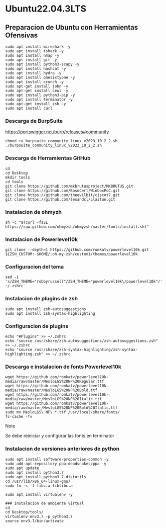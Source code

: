 # Ubuntu22.04.3LTS
## Preparacion de Ubuntu con Herramientas Ofensivas

```
sudo apt install wireshark -y
sudo apt install tshark -y
sudo apt install nmap -y
sudo apt install git -y
sudo apt install python3-scapy -y
sudo apt install hashcat -y
sudo apt install hydra -y
sudo apt install onesixtyone -y
sudo apt install crunch -y
sudo apt-get install john -y
sudo apt-get install cewl -y
sudo apt install python3-pip -y
sudo apt install terminator -y
sudo apt-get install zsh -y
sudo apt install curl
```

### Descarga de BurpSuite
https://portswigger.net/burp/releases#community
```
chmod +x burpsuite_community_linux_v2023_10_2_2.sh 
./burpsuite_community_linux_v2023_10_2_2.sh
```
### Descarga de Herramientas GitHub
```
cd
cd Desktop
mkdir tools
cd tools
git clone https://github.com/mkbrutusproject/MKBRUTUS.git
git clone https://github.com/BasuCert/WinboxPoC.git
git clone https://github.com/theevilbit/ciscot7.git
git clone https://github.com/lesandcl/Llaitun.git
```
### Instalacion de ohmyzh
```
sh -c "$(curl -fsSL https://raw.github.com/ohmyzsh/ohmyzsh/master/tools/install.sh)"
```
### Instalacion de Powerlevel10k
```
git clone --depth=1 https://github.com/romkatv/powerlevel10k.git ${ZSH_CUSTOM:-$HOME/.oh-my-zsh/custom}/themes/powerlevel10k
```

### Configuracion del tema
```
sed -i 's/ZSH_THEME="robbyrussell"/ZSH_THEME="powerlevel10k\/powerlevel10k"/' ~/.zshrc
```
### Instalacion de plugins de zsh
```
sudo apt install zsh-autosuggestions
sudo apt install zsh-syntax-highlighting
```

### Configuracion de plugins
```
echo "#Plugins" >> ~/.zshrc
echo "source /usr/share/zsh-autosuggestions/zsh-autosuggestions.zsh" >> ~/.zshrc
echo "source /usr/share/zsh-syntax-highlighting/zsh-syntax-highlighting.zsh" >> ~/.zshrc
```
### Descarga e instalacion de fonts Powerlevel10k
```
wget https://github.com/romkatv/powerlevel10k-media/raw/master/MesloLGS%20NF%20Regular.ttf
wget https://github.com/romkatv/powerlevel10k-media/raw/master/MesloLGS%20NF%20Bold.ttf
wget https://github.com/romkatv/powerlevel10k-media/raw/master/MesloLGS%20NF%20Italic.ttf
wget https://github.com/romkatv/powerlevel10k-media/raw/master/MesloLGS%20NF%20Bold%20Italic.ttf
sudo mv MesloLGS\ NF\ *.ttf /usr/local/share/fonts/
fc-cache -fv
```

> [!NOTE]
> Se debe reiniciar y configurar las fonts en terminator

### Instalacion de versiones anteriores de python
```
sudo apt install software-properties-common -y
sudo add-apt-repository ppa:deadsnakes/ppa -y
sudo apt update
sudo apt install python3.7
sudo apt install python3.7-distutils
cd /usr/lib/x86_64-linux-gnu/
sudo ln -s -f libc.a liblibc.a

sudo apt install virtualenv -y

### Instalacion de ambiente virtual
cd
cd Desktop/tools/
virtualenv env3.7 -p python3.7
source env3.7/bin/activate

